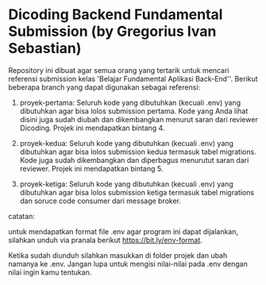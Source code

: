 # Dicoding Backend Fundamental Submission (by Gregorius Ivan Sebastian)
Repository ini dibuat agar semua orang yang tertarik untuk mencari referensi submission kelas 'Belajar Fundamental Aplikasi Back-End''. Berikut beberapa branch yang dapat digunakan sebagai referensi:

1) proyek-pertama: Seluruh kode yang dibutuhkan (kecuali .env) yang dibutuhkan agar bisa lolos submission pertama. Kode yang Anda lihat disini juga sudah diubah dan dikembangkan menurut saran dari reviewer Dicoding. Projek ini mendapatkan bintang 4.

2) proyek-kedua: Seluruh kode yang dibutuhkan (kecuali .env) yang dibutuhkan agar bisa lolos submission kedua termasuk tabel migrations. Kode juga sudah dikembangkan dan diperbagus menurutut saran dari reviewer. Projek ini mendapatkan bintang 5.

3) proyek-ketiga: Seluruh kode yang dibutuhkan (kecuali .env) yang dibutuhkan agar bisa lolos submission ketiga termasuk tabel migrations dan soruce code consumer dari message broker.

catatan: 

untuk mendapatkan format file .env agar program ini dapat dijalankan, silahkan unduh via pranala berikut https://bit.ly/env-format. 

Ketika sudah diunduh silahkan masukkan di folder projek dan ubah namanya ke .env. Jangan lupa untuk mengisi nilai-nilai pada .env dengan nilai ingin kamu tentukan.
